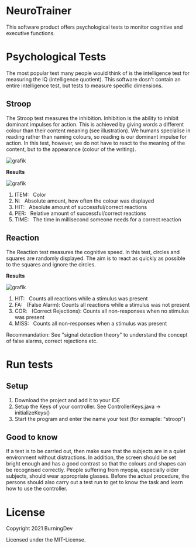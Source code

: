 # NeuroTrainer
This software product offers psychological tests to monitor cognitive and executive functions.

# Psychological Tests
The most popular test many people would think of is the intelligence test for measuring the IQ (intelligence quotient). This software dosn't contain an entire intelligence test, but tests to measure specific dimensions.

## Stroop
The Stroop test measures the inhibition. Inhibition is the ability to inhibit dominant impulses for action. This is achieved by giving words a different colour than their content meaning (see illustration). We humans specialise in reading rather than naming colours, so reading is our dominant impulse for action. In this test, however, we do not have to react to the meaning of the content, but to the appearance (colour of the writing).

![grafik](https://user-images.githubusercontent.com/19328035/155806143-ca36c169-7394-4a2e-bd19-acc09fb64761.png)

**Results**

![grafik](https://user-images.githubusercontent.com/19328035/155808483-e71ddc0c-cbee-44d9-9e38-159412113b9e.png)

1. ITEM:&nbsp;&nbsp; Color<br/>
2. N:&nbsp;&nbsp; Absolute amount, how often the colour was displayed<br/>
3. HIT:&nbsp;&nbsp;  Absolute amount of successful/correct reactions<br/>
4. PER:&nbsp;&nbsp;  Relative amount of successful/correct reactions<br/>
5. TIME:&nbsp;&nbsp; The time in millisecond someone needs for a correct reaction<br/>

## Reaction
The Reaction test measures the cognitive speed. In this test, circles and squares are randomly displayed. The aim is to react as quickly as possible to the squares and ignore the circles.

**Results**

![grafik](https://user-images.githubusercontent.com/19328035/155808500-ab47badf-66ef-4b38-82b4-135ee4677b51.png)

1. HIT:&nbsp;&nbsp;  Counts all reactions while a stimulus was present<br/>
2. FA:&nbsp;&nbsp;   (False Alarm): Counts all reactions while a stimulus was not present<br/>
3. COR:&nbsp;&nbsp;  (Correct Rejections): Counts all non-responses when no stimulus was present<br/>
4. MISS:&nbsp;&nbsp; Counts all non-responses when a stimulus was present<br/>

Recommandation: See "signal detection theory" to understand the concept of false alarms, correct rejections etc.

# Run tests

## Setup
1. Download the project and add it to your IDE
2. Setup the Keys of your controller. See ControllerKeys.java -> initializeKeys()
3. Start the program and enter the name your test (for exmaple: "stroop")

## Good to know
If a test is to be carried out, then make sure that the subjects are in a quiet environment without distractions. In addition, the screen should be set bright enough and has a good contrast so that the colours and shapes can be recognised correctly. People suffering from myopia, especially older subjects, should wear appropriate glasses. Before the actual procedure, the persons should also carry out a test run to get to know the task and learn how to use the controller.

# License
Copyright 2021 BurningDev

Licensed under the MIT-License.
